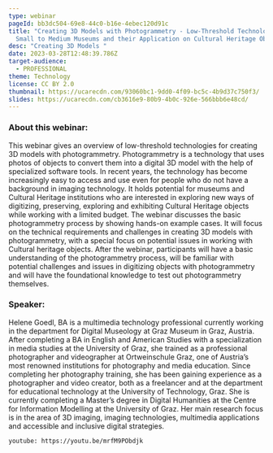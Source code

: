 ```yaml
---
type: webinar
pageId: bb3dc504-69e8-44c0-b16e-4ebec120d91c
title: "Creating 3D Models with Photogrammetry - Low-Threshold Technologies for
  Small to Medium Museums and their Application on Cultural Heritage Objects "
desc: "Creating 3D Models "
date: 2023-03-28T12:48:39.786Z
target-audience:
  - PROFESSIONAL
theme: Technology
license: CC BY 2.0
thumbnail: https://ucarecdn.com/93060bc1-9dd0-4f09-bc5c-4b9d37c750f3/
slides: https://ucarecdn.com/cb3616e9-80b9-4b0c-926e-566bbb6e48cd/
---
```

### About this webinar:

This webinar gives an overview of low-threshold technologies for creating 3D models with photogrammetry. Photogrammetry is a technology that uses photos of objects to convert them into a digital 3D model with the help of specialized software tools. In recent years, the technology has become increasingly easy to access and use even for people who do not have a background in imaging technology. It holds potential for museums and Cultural Heritage institutions who are interested in exploring new ways of digitizing, preserving, exploring and exhibiting Cultural Heritage objects while working with a limited budget. The webinar discusses the basic photogrammetry process by showing hands-on example cases. It will focus on the technical requirements and challenges in creating 3D models with photogrammetry, with a special focus on potential issues in working with Cultural heritage objects. After the webinar, participants will have a basic understanding of the photogrammetry process, will be familiar with potential challenges and issues in digitizing objects with photogrammetry and will have the foundational knowledge to test out photogrammetry themselves.

### Speaker:

Helene Goedl, BA is a multimedia technology professional currently working in the department for Digital Museology at Graz Museum in Graz, Austria. After completing a BA in English and American Studies with a specialization in media studies at the University of Graz, she trained as a professional photographer and videographer at Ortweinschule Graz, one of Austria’s most renowned institutions for photography and media education. Since completing her photography training, she has been gaining experience as a photographer and video creator, both as a freelancer and at the department for educational technology at the University of Technology, Graz. She is currently completing a Master’s degree in Digital Humanities at the Centre for Information Modelling at the University of Graz. Her main research focus is in the area of 3D imaging, imaging technologies, multimedia applications and accessible and inclusive digital strategies.

`youtube: https://youtu.be/mrfM9PObdjk`